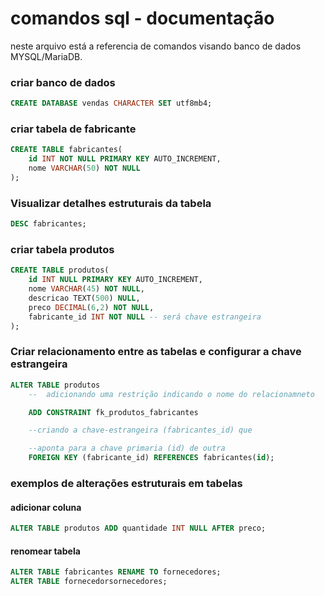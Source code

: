 # comandos sql - documentação

neste arquivo está a referencia de comandos visando banco de dados MYSQL/MariaDB.

### criar banco de dados

```sql
CREATE DATABASE vendas CHARACTER SET utf8mb4;
```

### criar tabela de fabricante

```sql
CREATE TABLE fabricantes(
    id INT NOT NULL PRIMARY KEY AUTO_INCREMENT,
    nome VARCHAR(50) NOT NULL
);
```

### Visualizar detalhes estruturais da tabela

```sql
DESC fabricantes;
```

###  criar tabela produtos

```sql
CREATE TABLE produtos(
    id INT NULL PRIMARY KEY AUTO_INCREMENT,
    nome VARCHAR(45) NOT NULL,
    descricao TEXT(500) NULL,
    preco DECIMAL(6,2) NOT NULL,
    fabricante_id INT NOT NULL -- será chave estrangeira
);  
```

### Criar relacionamento entre as tabelas e configurar a chave estrangeira

```sql
ALTER TABLE produtos
    --  adicionando uma restrição indicando o nome do relacionamneto

    ADD CONSTRAINT fk_produtos_fabricantes

    --criando a chave-estrangeira (fabricantes_id) que

    --aponta para a chave primaria (id) de outra 
    FOREIGN KEY (fabricante_id) REFERENCES fabricantes(id);

```
### exemplos de alterações estruturais em tabelas

#### adicionar coluna

```sql
ALTER TABLE produtos ADD quantidade INT NULL AFTER preco;
```

#### renomear tabela 
```sql
ALTER TABLE fabricantes RENAME TO fornecedores;
ALTER TABLE fornecedorsornecedores;
```
